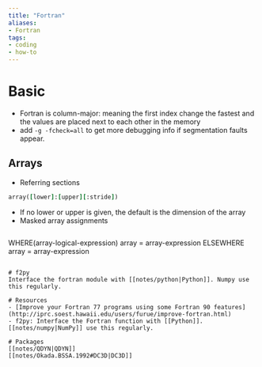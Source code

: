 ```yaml
---
title: "Fortran"
aliases:
- Fortran
tags:
- coding
- how-to
---
```


# Basic
- Fortran is column-major: meaning the first index change the fastest and the values are placed next to each other in the memory
- add `-g -fcheck=all` to get more debugging info if segmentation faults appear.

## Arrays
- Referring sections
```fortran
array([lower]:[upper][:stride])
```
- If no lower or upper is given, the default is the dimension of the array
- Masked array assignments
  ```fortran
WHERE(array-logical-expression)
  array = array-expression
ELSEWHERE
  array = array-expression
```

# f2py
Interface the fortran module with [[notes/python|Python]]. Numpy use this regularly.

# Resources
- [Improve your Fortran 77 programs using some Fortran 90 features](http://iprc.soest.hawaii.edu/users/furue/improve-fortran.html)
- f2py: Interface the Fortran function with [[Python]]. [[notes/numpy|NumPy]] use this regularly.

# Packages
[[notes/QDYN|QDYN]] 
[[notes/Okada.BSSA.1992#DC3D|DC3D]] 